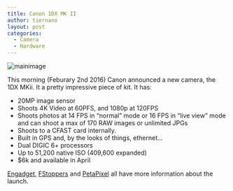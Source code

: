 ```yaml
---
title: Canon 1DX MK II
author: tiernano
layout: post
categories:
  - Camera
  - Hardware
---
```


![mainimage](https://images.tiernanotoole.net/Image/?inputImage=geekphotographer/20160202-canon1dxmkii.jpg "Canon 1DX MKii")

This morning (Feburary 2nd 2016) Canon announced a new camera, the 1DX MKii. It a pretty impressive piece of kit. It has:

- 20MP image sensor
- Shoots 4K Video at 60PFS, and 1080p at 120FPS
- Shoots photos at 14 FPS in “normal” mode or 16 FPS in “live view” mode and can shoot a max of 170 RAW images or unlimited JPGs
- Shoots to a CFAST card internally.
- Built in GPS and, by the looks of things, ethernet…
- Dual DIGIC 6+ processors
- Up to 51,200 native ISO (409,600 expanded)
- $6k and available in April

[Engadget][1], [FStoppers][2] and [PetaPixel][3] all have more information about the launch.

[1]: http://www.engadget.com/2016/02/01/canon-eos-1d-x-mark-ii/
[2]: https://fstoppers.com/gear/canon-announces-eos-1d-x-mark-ii-20mp-4k60p-video-iso-409600-and-cfast-20-112306
[3]: http://petapixel.com/2016/02/01/canon-1d-x-mark-ii-is-a-4k-monster-with-built-in-lens-optimization/
